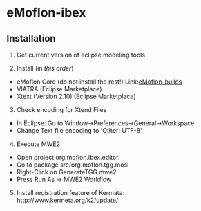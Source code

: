 # eMoflon-ibex

## Installation
1. Get current version of eclipse modeling tools

2. Install (in _this order_)
  - eMoflon Core (do not install the rest!) Link:[eMoflon-builds](https://emoflon.github.io/installation.html)
  - VIATRA (Eclipse Marketplace)
  - Xtext (Version 2.10) (Eclipse Marketplace)
  
3. Check encoding for Xtend Files
  - In Eclipse: Go to Window->Preferences->General->Workspace 
  - Change Text file encoding to 'Other: UTF-8'
  
4. Execute MWE2
  - Open project org.moflon.ibex.editor. 
  - Go to package src/org.moflon.tgg.mosl 
  - Right-Click on GenerateTGG.mwe2 
  - Press Run As -> MWE2 Workflow
  
5. Install registration feature of Kermata: http://www.kermeta.org/k2/update/  

